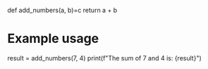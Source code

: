 def add_numbers(a, b)=c
    return a + b

# Example usage
result = add_numbers(7, 4)
print(f"The sum of 7 and 4 is: {result}")
